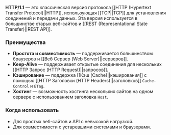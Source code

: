 **HTTP/1.1** — это классическая версия протокола [[HTTP (Hypertext Transfer Protocol)||HTTP]], использующая [[TCP||TCP]] для установления соединений и передачи данных. Эта версия используется в большинстве старых веб-сайтов и [[REST (Representational State Transfer)||REST API]].


### Преимущества

- **Простота и совместимость** — поддерживается большинством браузеров и [[Веб Сервер (Web Server)||серверов]].
- **Keep-Alive** — поддерживает открытые соединения для нескольких [[HTTP Запрос (HTTP Request)||запросов]].
- **Кэширование** — поддержка [[Кэш (Cache)||кэширования]] с помощью [[HTTP Заголовки (HTTP Headers)||заголовков]] `Cache-Control` и `ETag`.
- **Хостинг** — возможность хостинга нескольких сайтов на одном сервере с использованием заголовка `Host`.


### Когда использовать

- Для простых веб-сайтов и API с невысокой нагрузкой.
- Для совместимости с устаревшими системами и браузерами.